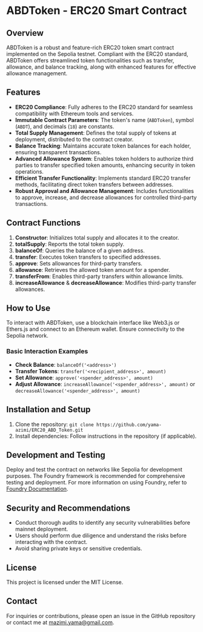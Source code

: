 # ABDToken - ERC20 Smart Contract

## Overview

ABDToken is a robust and feature-rich ERC20 token smart contract implemented on the Sepolia testnet. Compliant with the ERC20 standard, ABDToken offers streamlined token functionalities such as transfer, allowance, and balance tracking, along with enhanced features for effective allowance management.

## Features

- **ERC20 Compliance**: Fully adheres to the ERC20 standard for seamless compatibility with Ethereum tools and services.
- **Immutable Contract Parameters**: The token's name (`ABDToken`), symbol (`ABDT`), and decimals (`18`) are constants.
- **Total Supply Management**: Defines the total supply of tokens at deployment, distributed to the contract creator.
- **Balance Tracking**: Maintains accurate token balances for each holder, ensuring transparent transactions.
- **Advanced Allowance System**: Enables token holders to authorize third parties to transfer specified token amounts, enhancing security in token operations.
- **Efficient Transfer Functionality**: Implements standard ERC20 transfer methods, facilitating direct token transfers between addresses.
- **Robust Approval and Allowance Management**: Includes functionalities to approve, increase, and decrease allowances for controlled third-party transactions.

## Contract Functions

1. **Constructor**: Initializes total supply and allocates it to the creator.
2. **totalSupply**: Reports the total token supply.
3. **balanceOf**: Queries the balance of a given address.
4. **transfer**: Executes token transfers to specified addresses.
5. **approve**: Sets allowances for third-party transfers.
6. **allowance**: Retrieves the allowed token amount for a spender.
7. **transferFrom**: Enables third-party transfers within allowance limits.
8. **increaseAllowance** & **decreaseAllowance**: Modifies third-party transfer allowances.

## How to Use

To interact with ABDToken, use a blockchain interface like Web3.js or Ethers.js and connect to an Ethereum wallet. Ensure connectivity to the Sepolia network.

### Basic Interaction Examples

- **Check Balance**: `balanceOf('<address>')`
- **Transfer Tokens**: `transfer('<recipient_address>', amount)`
- **Set Allowance**: `approve('<spender_address>', amount)`
- **Adjust Allowance**: `increaseAllowance('<spender_address>', amount)` or `decreaseAllowance('<spender_address>', amount)`

## Installation and Setup

1. Clone the repository: `git clone https://github.com/yama-azimi/ERC20_ABD_Token.git`
2. Install dependencies: Follow instructions in the repository (if applicable).

## Development and Testing

Deploy and test the contract on networks like Sepolia for development purposes. The Foundry framework is recommended for comprehensive testing and deployment. For more information on using Foundry, refer to [Foundry Documentation](https://foundry.paradigm.xyz/).

## Security and Recommendations

- Conduct thorough audits to identify any security vulnerabilities before mainnet deployment.
- Users should perform due diligence and understand the risks before interacting with the contract.
- Avoid sharing private keys or sensitive credentials.

## License

This project is licensed under the MIT License.

## Contact

For inquiries or contributions, please open an issue in the GitHub repository or contact me at mazimi.yama@gmail.com.
